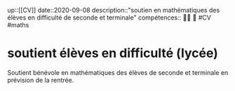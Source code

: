 up::[[CV]]
date::2020-09-08
description::"soutien en mathématiques des élèves en difficulté de seconde et terminale"
compétences:: 🧑‍🏫 🧮
#CV #maths 
# soutient élèves en difficulté (lycée)
Soutient bénévole en mathématiques des élèves de seconde et terminale en prévision de la rentrée.
